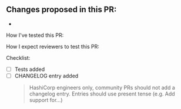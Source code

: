 Changes proposed in this PR:
-
-

How I've tested this PR:

How I expect reviewers to test this PR:


Checklist:
- [ ] Tests added
- [ ] CHANGELOG entry added 
  > HashiCorp engineers only, community PRs should not add a changelog entry.
  > Entries should use present tense (e.g. Add support for...)
